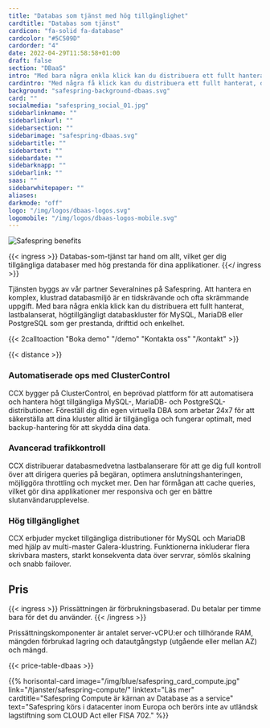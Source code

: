 ```yaml
---
title: "Databas som tjänst med hög tillgänglighet"
cardtitle: "Databas som tjänst"
cardicon: "fa-solid fa-database"
cardcolor: "#5C509D"
cardorder: "4"
date: 2022-04-29T11:58:58+01:00
draft: false
section: "DBaaS"
intro: "Med bara några enkla klick kan du distribuera ett fullt hanterat, lastbalanserat, högtillgängligt databaskluster för MySQL, MariaDB eller PostgreSQL som ger prestanda, drifttid och enkelhet."
cardintro: "Med några få klick kan du distribuera ett fullt hanterat, databaskluster."
background: "safespring-background-dbaas.svg"
card: ""
socialmedia: "safespring_social_01.jpg"
sidebarlinkname: ""
sidebarlinkurl: ""
sidebarsection: ""
sidebarimage: "safespring-dbaas.svg"
sidebartitle: ""
sidebartext: ""
sidebardate: ""
sidebarknapp: ""
sidebarlink: ""
saas: ""
sidebarwhitepaper: ""
aliases:
darkmode: "off"
logo: "/img/logos/dbaas-logos.svg"
logomobile: "/img/logos/dbaas-logos-mobile.svg"
---
```



![Safespring benefits](/img/saas/safespring_key-points-dbaas.svg)

{{< ingress >}}
Databas-som-tjänst tar hand om allt, vilket ger dig tillgängliga databaser med hög prestanda för dina applikationer.
{{</ ingress >}}

Tjänsten byggs av vår partner Severalnines på Safespring. Att hantera en komplex, klustrad databasmiljö är en tidskrävande och ofta skrämmande uppgift. Med bara några enkla klick kan du distribuera ett fullt hanterat, lastbalanserat, högtillgängligt databaskluster för MySQL, MariaDB eller PostgreSQL som ger prestanda, drifttid och enkelhet.

{{< 2calltoaction "Boka demo" "/demo" "Kontakta oss" "/kontakt" >}}

{{< distance >}}

### Automatiserade ops med ClusterControl
CCX bygger på ClusterControl, en beprövad plattform för att automatisera och hantera högt tillgängliga MySQL-, MariaDB- och PostgreSQL-distributioner. Föreställ dig din egen virtuella DBA som arbetar 24x7 för att säkerställa att dina kluster alltid är tillgängliga och fungerar optimalt, med backup-hantering för att skydda dina data.

### Avancerad trafikkontroll
CCX distribuerar databasmedvetna lastbalanserare för att ge dig full kontroll över att dirigera queries på begäran, optimera anslutningshanteringen, möjliggöra throttling och mycket mer. Den har förmågan att cache queries, vilket gör dina applikationer mer responsiva och ger en bättre slutanvändarupplevelse.

### Hög tillgänglighet
CCX erbjuder mycket tillgängliga distributioner för MySQL och MariaDB med hjälp av multi-master Galera-klustring. Funktionerna inkluderar flera skrivbara masters, starkt konsekventa data över servrar, sömlös skalning och snabb failover.

## Pris
{{< ingress >}} Prissättningen är förbrukningsbaserad. Du betalar per timme bara för det du använder.
{{< /ingress >}}

Prissättningskomponenter är antalet server-vCPU:er och tillhörande RAM, mängden förbrukad lagring och datautgångstyp (utgående eller mellan AZ) och mängd.

{{< price-table-dbaas >}}


  {{% horisontal-card image="/img/blue/safespring_card_compute.jpg" link="/tjanster/safespring-compute/" linktext="Läs mer" cardtitle="Safespring Compute är kärnan av Database as a service" text="Safespring körs i datacenter inom Europa och berörs inte av utländsk lagstiftning som CLOUD Act eller FISA 702." %}}
